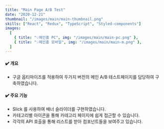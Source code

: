 ```yaml
---
title: "Main Page A/B Test"
date: "2020-12-21"
thumbnail: "/images/main/main-thumbnail.png"
skills: ["React", "Redux", "TypeScript", "Styled-components"]
images:
  [
    { title: "💡메인홈 PC", img: "/images/main/main-pc.png" },
    { title: "💡메인홈 모바일", img: "/images/main/main-m.png" },
  ]
---
```


#### **✔️ 개요**

- 구글 옵티마이즈를 적용하여 두가지 버전의 메인 A/B 테스트페이지를 담당하여 구축하였습니다.

#### **✔️ 주요 기능**

- Slick 를 사용하여 배너 슬라이더를 구현하였습니다.
- 카테고리별 아이콘을 통해 카테고리 페이지에 쉽게 접근할 수 있습니다.
- 각각의 API 호출을 통해 리스트를 받아 컴포넌트들을 보여주고 있습니다.
